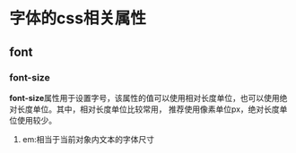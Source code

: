 # 字体的css相关属性
## font
### font-size
  **font-size**属性用于设置字号，该属性的值可以使用相对长度单位，也可以使用绝对长度单位。其中，相对长度单位比较常用，
推荐使用像素单位px，绝对长度单位使用较少。
1. em:相当于当前对象内文本的字体尺寸

